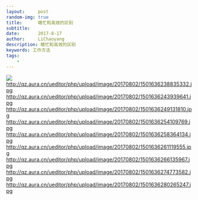 ```yaml
---
layout:     post
random-img: true
title:      瞎忙和高效的区别
subtitle:   
date:       2017-8-17
author:     LiChaoyang
description: 瞎忙和高效的区别
keywords: 工作方法
tags:
    - 
---
```


![][1]
http://qz.aura.cn/ueditor/php/upload/image/20170802/1501636238835332.jpg
http://qz.aura.cn/ueditor/php/upload/image/20170802/1501636243939641.jpg
http://qz.aura.cn/ueditor/php/upload/image/20170802/1501636249131810.jpg
http://qz.aura.cn/ueditor/php/upload/image/20170802/1501636254109769.jpg
http://qz.aura.cn/ueditor/php/upload/image/20170802/1501636258364134.jpg
http://qz.aura.cn/ueditor/php/upload/image/20170802/1501636261119555.jpg
http://qz.aura.cn/ueditor/php/upload/image/20170802/1501636266135967.jpg
http://qz.aura.cn/ueditor/php/upload/image/20170802/1501636274773582.jpg
http://qz.aura.cn/ueditor/php/upload/image/20170802/1501636280265247.jpg


  [1]: http://qz.aura.cn/ueditor/php/upload/image/20170802/1501636232110888.jpg
